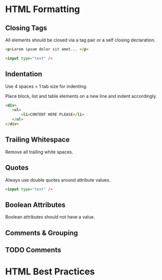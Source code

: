 # HTML Formatting

## Closing Tags
All elements should be closed via a tag pair or a self closing declaration.

```html
<p>Lorem ipsum dolor sit amet... </p>
```

```html
<input type="text" />
```

## Indentation
 Use 4 spaces = 1 tab size for indenting. 
 
 Place block, list and table elements on a new line and indent accordingly.
 
 ```html
<div>
    <ul>
        <li>CONTENT HERE PLEASE</li>
    </ul>
</div>
```

## Trailing Whitespace

Remove all trailing white spaces.

## Quotes

Always use double quotes around attribute values.

```html
<input type="text" />
```

## Boolean Attributes
Boolean attributes should not have a value.



## Comments &amp; Grouping

## TODO Comments

# HTML Best Practices